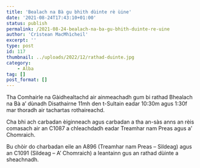 ```yaml
---
title: 'Bealach na Bà gu bhith dùinte rè ùine'
date: '2021-08-24T17:43:10+01:00'
status: publish
permalink: /2021-08-24-bealach-na-ba-gu-bhith-duinte-re-uine
author: 'Crìstean MacMhìcheil'
excerpt: ''
type: post
id: 117
thumbnail: ../uploads/2022/12/rathad-duinte.jpg
category:
    - Alba
tag: []
post_format: []
---
```

Tha Comhairle na Gàidhealtachd air ainmeachadh gum bi rathad Bhealach na Bà a’ dùnadh Disathairne 11mh den t-Sultain eadar 10:30m agus 1:30f mar thoradh air tachartas rothaireachd.

Cha bhi ach carbadan èiginneach agus carbadan a tha an-sàs anns an rèis comasach air an C1087 a chleachdadh eadar Treamhar nam Preas agus a’ Chomraich.

Bu chòir do charbadan eile an A896 (Treamhar nam Preas – Sìldeag) agus an C1091 (Sìldeag – A’ Chomraich) a leantainn gus an rathad dùinte a sheachnadh.